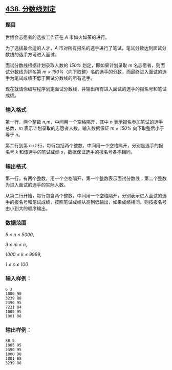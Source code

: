 ## [438. 分数线划定](https://www.acwing.com/problem/content/440/)

### 题目

世博会志愿者的选拔工作正在 *A* 市如火如荼的进行。

为了选拔最合适的人才，*A* 市对所有报名的选手进行了笔试，笔试分数达到面试分数线的选手方可进入面试。

面试分数线根据计划录取人数的 *150%* 划定，即如果计划录取 *m* 名志愿者，则面试分数线为排名第 *m × 150%*（向下取整）名的选手的分数，而最终进入面试的选手为笔试成绩不低于面试分数线的所有选手。

现在就请你编写程序划定面试分数线，并输出所有进入面试的选手的报名号和笔试成绩。

### 输入格式

第一行，两个整数 *n,m*，中间用一个空格隔开，其中 *n* 表示报名参加笔试的选手总数，*m* 表示计划录取的志愿者人数，输入数据保证 *m × 150%* 向下取整后小于等于 *n*。

第二行到第 *n+1* 行，每行包括两个整数，中间用一个空格隔开，分别是选手的报名号 *k* 和该选手的笔试成绩 *s*，数据保证选手的报名号各不相同。

### 输出格式

第一行，有两个整数，用一个空格隔开，第一个整数表示面试分数线；第二个整数为进入面试的选手的实际人数。

从第二行开始，每行包含两个整数，中间用一个空格隔开，分别表示进入面试的选手的报名号和笔试成绩，按照笔试成绩从高到低输出，如果成绩相同，则按报名号由小到大的顺序输出。

### 数据范围

*5 ≤ n ≤ 5000*,

*3 ≤ m ≤ n*,

*1000 ≤ k ≤ 9999*,

*1 ≤ s ≤ 100*

### 输入样例：

```
6 3
1000 90
3239 88
2390 95
7231 84
1005 95
1001 88
```

### 输出样例：

```
88 5
1005 95
2390 95
1000 90
1001 88
3239 88
```
